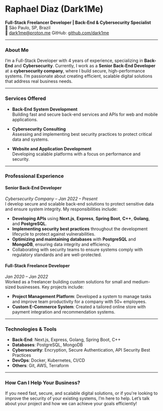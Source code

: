 # Raphael Diaz (Dark1Me)
**Full-Stack Freelancer Developer | Back-End & Cybersecurity Specialist**  
📍 São Paulo, SP, Brazil  
📧 dark1me@proton.me
GitHub: [github.com/dark1me](https://github.com/dark1me)

---

### **About Me**
I’m a Full-Stack Developer with 4 years of experience, specializing in **Back-End** and **Cybersecurity**. Currently, I work as a **Senior Back-End Developer** at a **cybersecurity company**, where I build secure, high-performance systems. I’m passionate about creating efficient, scalable digital solutions that address real business needs.

---

### **Services Offered**
- **Back-End System Development**  
  Building fast and secure back-end services and APIs for web and mobile applications.

- **Cybersecurity Consulting**  
  Assessing and implementing best security practices to protect critical data and systems.

- **Website and Application Development**  
  Developing scalable platforms with a focus on performance and security.

---

### **Professional Experience**

#### **Senior Back-End Developer**  
*Cybersecurity Company – Jan 2022 – Present*  
I develop secure and scalable back-end solutions to protect sensitive data and ensure system integrity. My responsibilities include:

- **Developing APIs** using **Next.js**, **Express**, **Spring Boot**, **C++**, **Golang**, and **PostgreSQL**.
- **Implementing security best practices** throughout the development lifecycle to protect against vulnerabilities.
- **Optimizing and maintaining databases** with **PostgreSQL** and **MongoDB**, ensuring data integrity and efficiency.
- Collaborating with security teams to ensure systems comply with regulatory standards and are well-protected.

#### **Full-Stack Freelance Developer**  
*Jan 2020 – Jan 2022*  
Worked as a freelancer building custom solutions for small and medium-sized businesses. Key projects include:

- **Project Management Platform**: Developed a system to manage tasks and improve team productivity for a company with 50+ employees.
- **Custom E-Commerce System**: Created a tailored online store with payment integration and recommendation systems.

---

### **Technologies & Tools**
- **Back-End**: Next.js, Express, Golang, Spring Boot, C++  
- **Databases**: PostgreSQL, MongoDB  
- **Cybersecurity**: Encryption, Secure Authentication, API Security Best Practices  
- **DevOps**: Docker, Kubernetes, CI/CD  
- **Others**: Git, AWS, Terraform

---

### **How Can I Help Your Business?**
If you need fast, secure, and scalable digital solutions, or if you're looking to improve the security of your existing systems, I’m here to help. Let’s talk about your project and how we can achieve your goals efficiently!
